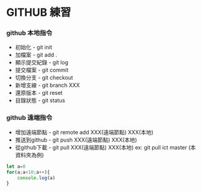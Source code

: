 
# GITHUB 練習

### github 本地指令

- 初始化 - git init
- 加檔案 - git add .
- 顯示提交紀錄 - git log 
- 提交檔案 - git commit
- 切換分支 - git checkout
- 新增支線 - git branch XXX
- 還原版本 - git reset
- 目錄狀態 - git status
  
### github 遠端指令
- 增加遠端節點 - git remote add XXX(遠端節點) XXX(本地)
- 推送到github - git push XXX(遠端節點) XXX(本地)
- 從github下載 - git pull XXX(遠端節點) XXX(本地)
  ex: git pull ict master (本資料夾為例) 




```javascript
let a=0
for(a;a<10;a++){
    console.log(a)
}
```

 
